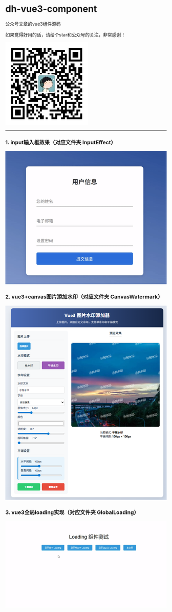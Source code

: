 # dh-vue3-component

公众号文章的vue3组件源码

如果觉得好用的话，请给个star和公众号的关注，非常感谢！

![alt text](image.png)

****

### 1. input输入框效果（对应文件夹 InputEffect）

![alt text](./images/inputEffect.gif)

### 2. vue3+canvas图片添加水印（对应文件夹 CanvasWatermark）

![alt text](./images/canvasWatermark.png)

### 3. vue3全局loading实现（对应文件夹 GlobalLoading）

![alt text](./images/globalLoading.gif)